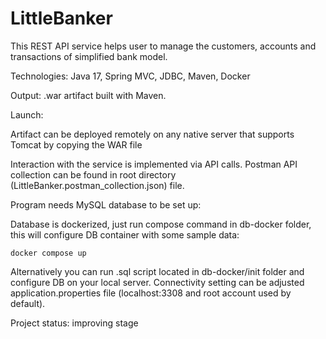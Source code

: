 # LittleBanker

This REST API service helps user to manage the customers, accounts and transactions of simplified bank model.

Technologies: Java 17, Spring MVC, JDBC, Maven, Docker

Output: .war artifact built with Maven.

Launch:

Artifact can be deployed remotely on any native server that supports Tomcat by copying the WAR file

Interaction with the service is implemented via API calls. 
Postman API collection can be found in root directory (LittleBanker.postman_collection.json) file. 

Program needs MySQL database to be set up:

Database is dockerized, just run compose command in db-docker folder, this will configure DB container with some sample data:

`docker compose up`

Alternatively you can run .sql script located in db-docker/init folder and configure DB on your local server. 
Connectivity setting can be adjusted application.properties file (localhost:3308 and root account used by default).

Project status: improving stage
